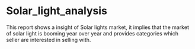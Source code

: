 # Solar_light_analysis

This report shows a insight of Solar lights market, it implies that the market of solar light is booming year over year and provides categories which seller are interested in selling with.
